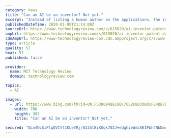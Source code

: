 ```yaml
---
category: news
title: "Can an AI be an inventor? Not yet."
excerpt: "Instead of listing a human author on the applications, the inventor was listed as Dabus AI, an AI system that Thaler spent over a decade building. Dabus AI came up with the innovations after being fed general data about many subjects. Thaler may have built Dabus, but he has no expertise in creating lights or food containers, and wouldn’t have ..."
publishedDateTime: 2020-01-08T21:14:00Z
sourceUrl: https://www.technologyreview.com/s/615020/ai-inventor-patent-dabus-intellectual-property-uk-european-patent-office-law/
ampUrl: https://www.technologyreview.com/s/615020/ai-inventor-patent-dabus-intellectual-property-uk-european-patent-office-law/amp/
cdnAmpUrl: https://www-technologyreview-com.cdn.ampproject.org/c/s/www.technologyreview.com/s/615020/ai-inventor-patent-dabus-intellectual-property-uk-european-patent-office-law/amp/
type: article
quality: 57
heat: 57
published: false

provider:
  name: MIT Technology Review
  domain: technologyreview.com

topics:
  - AI

images:
  - url: https://www.bing.com/th?id=ON.F538094BEC9BC76EBC8B3DB01FE4DB7B
    width: 700
    height: 393
    title: "Can an AI be an inventor? Not yet."

secured: "QLn4NcSiPlqOVCY41KLeYRj/6I3htBiK0qk702J+eUghieWmLKEIPbh4NbDmc7KLRVqzsZYW8LuaGjbLaFdJfjXLQhLwDqLJr62+I1qWHoWDZOhTZOg+oCv70MQAA4exGQ5yhuDe9Bag4v03ij7ZXSoBEP7ou3KgEmj9Cb6rnf6RB3xHVrMjyFx0z23cE7C9bAoQ73QUvLjfyuxiObfx1WOmj4Z4IH7O7NkhZOWL+sbOi+ZSioupIDgyv2/ejfyR7ektziteGX9Jmjjnq0lP2A==;uENGEf9S+ziC8yUMnnturA=="
---
```


